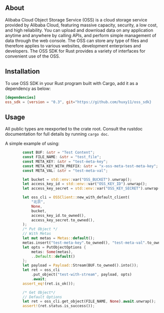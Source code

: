 ## About
Alibaba Cloud Object Storage Service (OSS) is a cloud storage service provided by Alibaba Cloud, featuring massive capacity, security, a low cost, and high reliability. You can upload and download data on any application anytime and anywhere by calling APIs, and perform simple management of data through the web console. The OSS can store any type of files and therefore applies to various websites, development enterprises and developers. The OSS SDK for Rust provides a variety of interfaces for convenient use of the OSS. 

## Installation

To use OSS SDK in your Rust program built with Cargo, add it as a dependency as below:
```toml
[dependencies]
oss_sdk = {version = "0.3", git="https://github.com/huxy11/oss_sdk}
```

## Usage

All public types are reexported to the crate root. Consult the rustdoc documentation for full details by running ```cargo doc```.

A simple example of using:
```Rust
		const BUF: &str = "Test Content";
		const FILE_NAME: &str = "test_file";
    	const META_KEY: &str = "test-meta-key";
    	const META_KEY_WITH_PREFIX: &str = "x-oss-meta-test-meta-key";
    	const META_VAL: &str = "test-meta-val";

		let bucket = std::env::var("OSS_BUCKET").unwrap();
        let access_key_id = std::env::var("OSS_KEY_ID").unwrap();
        let access_key_secret = std::env::var("OSS_KEY_SECRET").unwrap();

        let oss_cli = OSSClient::new_with_default_client(
            "北京",
            None,
            bucket,
            access_key_id.to_owned(),
            access_key_secret.to_owned(),
        ); 
		/* Put Object */
		// With Metas
		let mut metas = Metas::default();
        metas.insert("test-meta-key".to_owned(), "test-meta-val".to_owned());
        let opts = PutObjectOptions {
            metas: Some(metas),
            ..Default::default()
        };
        let payload = Payload::Stream(BUF.to_owned().into());
        let ret = oss_cli
            .put_object("test-with-stream", payload, opts)
            .await;
		assert_eq!(ret.is_ok());

		/* Get Object*/
		// Default Options
        let ret = oss_cli.get_object(FILE_NAME, None).await.unwrap();
		assert!(ret.status.is_success());


		

```